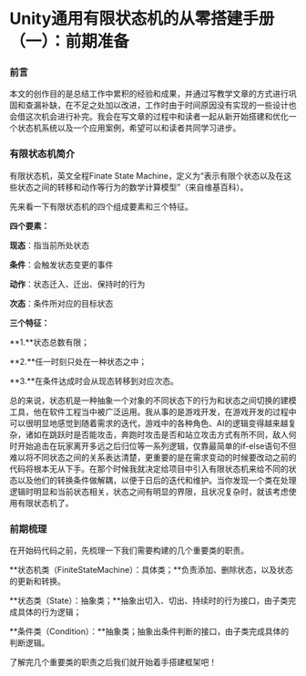 # Unity通用有限状态机的从零搭建手册（一）：前期准备

### 前言

本文的创作目的是总结工作中累积的经验和成果，并通过写教学文章的方式进行巩固和查漏补缺，在不足之处加以改进，工作时由于时间原因没有实现的一些设计也会借这次机会进行补完。我会在写文章的过程中和读者一起从新开始搭建和优化一个状态机系统以及一个应用案例，希望可以和读者共同学习进步。

### 有限状态机简介

有限状态机，英文全程Finate State Machine，定义为“表示有限个状态以及在这些状态之间的转移和动作等行为的数学计算模型”（来自维基百科）。

先来看一下有限状态机的四个组成要素和三个特征。

**四个要素：**

**现态**：指当前所处状态

**条件**：会触发状态变更的事件

**动作**：状态迁入、迁出、保持时的行为

**次态**：条件所对应的目标状态

**三个特征：**

**1.**状态总数有限；

**2.**任一时刻只处在一种状态之中；

**3.**在条件达成时会从现态转移到对应次态。

总的来说，状态机是一种抽象一个对象的不同状态下的行为和状态之间切换的建模工具，他在软件工程当中被广泛运用。我从事的是游戏开发，在游戏开发的过程中可以很明显地感觉到随着需求的迭代，游戏中的各种角色、AI的逻辑变得越来越复杂，诸如在跳跃时是否能攻击，奔跑时攻击是否和站立攻击方式有所不同，敌人何时开始追击在玩家离开多远之后归位等一系列逻辑，仅靠最简单的if-else语句不但难以将不同状态之间的关系表达清楚，更重要的是在需求变动的时候要改动之前的代码将根本无从下手。在那个时候我就决定给项目中引入有限状态机来给不同的状态以及他们的转换条件做解耦，以便于日后的迭代和维护。当你发现一个类在处理逻辑时明显和当前状态相关，状态之间有明显的界限，且状况复杂时，就该考虑使用有限状态机了。

### 前期梳理

在开始码代码之前，先梳理一下我们需要构建的几个重要类的职责。

**状态机类（FiniteStateMachine）：具体类；**负责添加、删除状态，以及状态的更新和转换。

**状态类（State）：抽象类；**抽象出切入、切出、持续时的行为接口，由子类完成具体的行为逻辑；

**条件类（Condition）：**抽象类；抽象出条件判断的接口，由子类完成具体的判断逻辑。

了解完几个重要类的职责之后我们就开始着手搭建框架吧！
